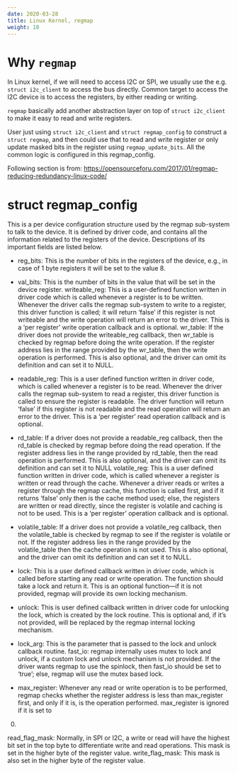 ```yaml
---
date: 2020-03-28
title: Linux Kernel, regmap
weight: 10
---
```


# Why `regmap`

In Linux kernel, if we will need to access I2C or SPI, we usually use the
e.g. `struct i2c_client` to access the bus directly. Common target to access
the I2C device is to access the registers, by either reading or writing.

`regmap` basically add another abstraction layer on top of `struct i2c_client`
to make it easy to read and write registers.

User just using `struct i2c_client` and `struct regmap_config` to construct a
`struct regmap`, and then could use that to read and write register or only
update masked bits in the register using `regmap_update_bits`. All the common
logic is configured in this regmap_config.

Following section is from:
https://opensourceforu.com/2017/01/regmap-reducing-redundancy-linux-code/

# struct regmap_config

This is a per device configuration structure used by the regmap sub-system to
talk to the device. It is defined by driver code, and contains all the
information related to the registers of the device. Descriptions of its
important fields are listed below.

- reg_bits: This is the number of bits in the registers of the device, e.g., in
case of 1 byte registers it will be set to the value 8.

- val_bits: This is the number of bits in the value that will be set in the
  device register.  writeable_reg: This is a user-defined function written in
driver code which is called whenever a register is to be written. Whenever the
driver calls the regmap sub-system to write to a register, this driver function
is called; it will return ‘false’ if this register is not writeable and the
write operation will return an error to the driver. This is a ‘per register’
write operation callback and is optional.  wr_table: If the driver does not
provide the writeable_reg callback, then wr_table is checked by regmap before
doing the write operation. If the register address lies in the range provided
by the wr_table, then the write operation is performed. This is also optional,
and the driver can omit its definition and can set it to NULL.

- readable_reg: This is a user defined function written in driver code, which
  is called whenever a register is to be read. Whenever the driver calls the
regmap sub-system to read a register, this driver function is called to ensure
the register is readable. The driver function will return ‘false’ if this
register is not readable and the read operation will return an error to the
driver. This is a ‘per register’ read operation callback and is optional.

- rd_table: If a driver does not provide a readable_reg callback, then the
  rd_table is checked by regmap before doing the read operation. If the
register address lies in the range provided by rd_table, then the read
operation is performed. This is also optional, and the driver can omit its
definition and can set it to NULL volatile_reg: This is a user defined function
written in driver code, which is called whenever a register is written or read
through the cache. Whenever a driver reads or writes a register through the
regmap cache, this function is called first, and if it returns ‘false’ only
then is the cache method used; else, the registers are written or read
directly, since the register is volatile and caching is not to be used. This is
a ‘per register’ operation callback and is optional.

- volatile_table: If a driver does not provide a volatile_reg callback, then
  the volatile_table is checked by regmap to see if the register is volatile or
not. If the register address lies in the range provided by the volatile_table
then the cache operation is not used. This is also optional, and the driver can
omit its definition and can set it to NULL.

- lock: This is a user defined callback written in driver code, which is called
  before starting any read or write operation. The function should take a lock
and return it. This is an optional function—if it is not provided, regmap will
provide its own locking mechanism.

- unlock: This is user defined callback written in driver code for unlocking
  the lock, which is created by the lock routine. This is optional and, if it’s
not provided, will be replaced by the regmap internal locking mechanism.

- lock_arg: This is the parameter that is passed to the lock and unlock
  callback routine.  fast_io: regmap internally uses mutex to lock and unlock,
if a custom lock and unlock mechanism is not provided. If the driver wants
regmap to use the spinlock, then fast_io should be set to ‘true’; else, regmap
will use the mutex based lock.

- max_register: Whenever any read or write operation is to be performed, regmap
  checks whether the register address is less than max_register first, and only
if it is, is the operation performed. max_register is ignored if it is set to
0.

read_flag_mask: Normally, in SPI or I2C, a write or read will have the highest
bit set in the top byte to differentiate write and read operations. This mask
is set in the higher byte of the register value.  write_flag_mask: This mask is
also set in the higher byte of the register value.
